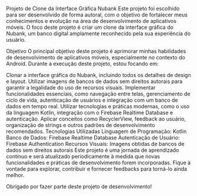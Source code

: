 Projeto de Clone da Interface Gráfica Nubank
Este projeto foi escolhido para ser desenvolvido de forma autoral, com o objetivo de fortalecer meus conhecimentos e evolução na área de desenvolvimento de aplicativos móveis. O foco deste projeto é criar um clone da interface gráfica do Nubank, um banco digital amplamente reconhecido pela sua experiência do usuário.

Objetivo
O principal objetivo deste projeto é aprimorar minhas habilidades de desenvolvimento de aplicativos móveis, especialmente no contexto do Android. Durante a execução deste projeto, estou focando em:

Clonar a interface gráfica do Nubank, incluindo todos os detalhes de design e layout.
Utilizar imagens de bancos de dados sem direitos autorais para garantir a legalidade do uso de recursos visuais.
Implementar funcionalidades essenciais, como navegação entre telas, gerenciamento de ciclo de vida, autenticação de usuários e integração com um banco de dados em tempo real.
Utilizar tecnologias e práticas modernas, como o uso da linguagem Kotlin, integração com o Firebase Realtime Database e autenticação.
Aplicar conceitos como RecyclerView, feedback ao usuário, organização de strings e outros padrões de desenvolvimento recomendados.
Tecnologias Utilizadas
Linguagem de Programação: Kotlin
Banco de Dados: Firebase Realtime Database
Autenticação de Usuário: Firebase Authentication
Recursos Visuais: Imagens obtidas de bancos de dados sem direitos autorais
Este projeto é uma jornada de aprendizado contínuo e será atualizado periodicamente à medida que novas funcionalidades e práticas de desenvolvimento forem incorporadas. Fique à vontade para explorar, contribuir e fornecer feedbacks para torná-lo ainda melhor.

Obrigado por fazer parte deste projeto de desenvolvimento!
